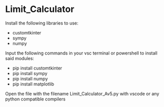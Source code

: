 # Limit_Calculator

Install the following libraries to use:
- customtkinter
- sympy
- numpy

Input the following commands in your vsc terminal or powershell to install said modules:

- pip install customtkinter
- pip install sympy
- pip install numpy
- pip install matplotlib

Open the file with the filename Limit_Calculator_Av5.py with vscode or any python compatible compilers
